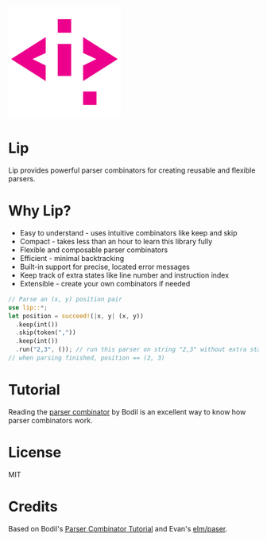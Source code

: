 ![lip logo](media/lip_logo.png)

# Lip
Lip provides powerful parser combinators for creating reusable and flexible parsers.

# Why Lip?
* Easy to understand - uses intuitive combinators like keep and skip
* Compact - takes less than an hour to learn this library fully
* Flexible and composable parser combinators
* Efficient - minimal backtracking
* Built-in support for precise, located error messages
* Keep track of extra states like line number and instruction index
* Extensible - create your own combinators if needed

```rust
// Parse an (x, y) position pair
use lip::*;
let position = succeed!(|x, y| (x, y))
  .keep(int())
  .skip(token(","))
  .keep(int())
  .run("2,3", ()); // run this parser on string "2,3" without extra states
// when parsing finished, position == (2, 3)
```

# Tutorial
Reading the [parser combinator](https://bodil.lol/parser-combinators/) by Bodil is an excellent way to know how parser combinators work.

# License
MIT

# Credits
Based on Bodil's [Parser Combinator Tutorial](https://bodil.lol/parser-combinators/) and Evan's [elm/paser](https://github.com/elm/parser).